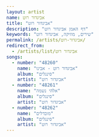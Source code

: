 ```yaml
---
layout: artist
name: אביגדור רוט
title: "אביגדור רוט"
description: "דף האמן אביגדור רוט"
keywords: "שירים, מוזיקה, אביגדור רוט"
permalink: /artists/אביגדור-רוט/
redirect_from:
  - /artists/list/אביגדור רוט
songs:
  - number: "48260"
    name: "אביגדור רוט - אבינו"
    album: "סינגלים"
    artist: "אביגדור רוט"
  - number: "48261"
    name: "אלהי נשמה"
    album: "סינגלים"
    artist: "אביגדור רוט"
  - number: "48262"
    name: "מובדלים"
    album: "סינגלים"
    artist: "אביגדור רוט"
---
```

